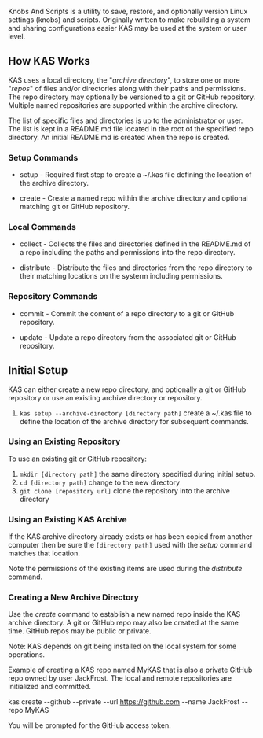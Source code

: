 Knobs And Scripts is a utility to save, restore, and optionally 
version Linux settings (knobs) and scripts. Originally written to 
make rebuilding a system and sharing configurations easier KAS may 
be used at the system or user level.

## How KAS Works

KAS uses a local directory, the "*archive directory*", to store one 
or more "*repos*" of files and/or directories along with their paths
and permissions. The repo directory may optionally be versioned to 
a git or GitHub repository. Multiple named repositories are supported
within the archive directory.

The list of specific files and directories is up to the administrator or
user. The list is kept in a README.md file located in the root of the 
specified repo directory. An initial README.md is created when the 
repo is created.

### Setup Commands

 * setup - Required first step to create a ~/.kas file defining the
   location of the archive directory.
   
 * create - Create a named repo within the archive directory and 
   optional matching git or GitHub repository.

### Local Commands

 * collect - Collects the files and directories defined in the README.md
   of a repo including the paths and permissions into the repo directory.
   
 * distribute - Distribute the files and directories from the repo 
   directory to their matching locations on the systerm including permissions.

### Repository Commands

 * commit - Commit the content of a repo directory to a git or GitHub
   repository.
   
 * update - Update a repo directory from the associated git or GitHub
   repository.

## Initial Setup

KAS can either create a new repo directory, and optionally a git or GitHub
repository or use an existing archive directory or repository.

 1. `kas setup --archive-directory [directory path]` create a ~/.kas file to define the location
    of the archive directory for subsequent commands.

### Using an Existing Repository

To use an existing git or GitHub repository:

 1. `mkdir [directory path]` the same directory specified during initial setup.
 2. `cd [directory path]` change to the new directory
 3. `git clone [repository url]`  clone the repository into the archive directory

### Using an Existing KAS Archive

If the KAS archive directory already exists or has been copied from 
another computer then be sure the `[directory path]` used with the
*setup* command matches that location.

Note the permissions of the existing items are used during the
*distribute* command.

### Creating a New Archive Directory

Use the *create* command to establish a new named repo inside the
KAS archive directory. A git or GitHub repo may also be created at
the same time. GitHub repos may be public or private.

Note: KAS depends on git being installed on the local system for 
some operations.

Example of creating a KAS repo named MyKAS that is also a private
GitHub repo owned by user JackFrost. The local and remote repositories 
are initialized and committed.

kas create --github --private --url https://github.com --name JackFrost --repo MyKAS

You will be prompted for the GitHub access token.

